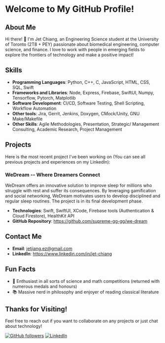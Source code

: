 # Welcome to My GitHub Profile!

## About Me
Hi there! 👋 I'm Jet Chiang, an Engineering Science student at the University of Toronto (2T8 + PEY) passionate about biomedical engineering, computer science, and finance. I love to work with people in emerging fields to explore the frontiers of technology and make a positive impact!

## Skills
- **Programming Languages**: Python, C++, C, JavaScript, HTML, CSS, SQL, Swift
- **Frameworks and Libraries**: Node, Express, Firebase, SwiftUI, Numpy, Tensorflow, Pytorch, Matplotlib
- **Software Development**: CI/CD, Software Testing, Shell Scripting, Workflow Automation
- **Other tools**: Jira, Gerrit, Jenkins, Doxygen, CMock/Unity, GNU Make/Makefile
- **Other Skills**: Agile Methodologies, Presentation, Strategic/ Management Consulting, Academic Research, Project Management

## Projects
Here is the most recent project I've been working on (You can see all previous projects and experiences on my LinkedIn):

### WeDream -- Where Dreamers Connect
WeDream offers an innovative solution to improve sleep for millions who struggle with rest and suffer its consequences. By leveraging gamification and social networking, WeDream motivates users to develop disciplined and regular sleep routines. The project is in its final development phase.

- **Technologies**: Swift, SwiftUI, XCode, Firebase tools (Authentication & Cloud Firestore), HealthKit API
- **GitHub Repository**: https://github.com/supreme-gg-gg/we-dream 

## Contact Me
- **Email**: jetjiang.ez@gmail.com
- **LinkedIn**: https://www.linkedin.com/in/jet-chiang

## Fun Facts
- 🔭 Enthusiast in all sorts of science and math competitions (returned with numerous medals and honours)
- 📚 Massive nerd in philosophy and enjoyer of reading classical literature

## Thanks for Visiting!
Feel free to reach out if you want to collaborate on any projects or just chat about technology!

[![GitHub followers](https://img.shields.io/github/followers/yourusername?label=Follow&style=social)](https://github.com/supreme-gg-gg)
[![LinkedIn](https://img.shields.io/badge/LinkedIn-Connect-blue)](https://www.linkedin.com/in/jet-chiang/)
